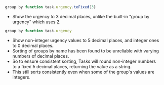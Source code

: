 <!-- placeholder to force blank line before included text -->


```javascript
group by function task.urgency.toFixed(3)
```

- Show the urgency to 3 decimal places, unlike the built-in "group by urgency" which uses 2.

```javascript
group by function task.urgency
```

- Show non-integer urgency values to 5 decimal places, and integer ones to 0 decimal places.
- Sorting of groups by name has been found to be unreliable with varying numbers of decimal places.
- So to ensure consistent sorting, Tasks will round non-integer numbers to a fixed 5 decimal places, returning the value as a string.
- This still sorts consistently even when some of the group's values are integers.


<!-- placeholder to force blank line after included text -->
